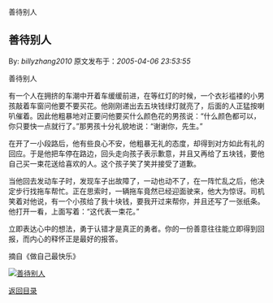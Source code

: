 善待别人
## 善待别人

By: *billyzhang2010* 原文发布于：*2005-04-06 23:53:55*

善待别人

有一个人在拥挤的车潮中开着车缓缓前进，在等红灯的时候，一个衣衫褴褛的小男孩敲着车窗问他要不要买花。他刚刚递出去五块钱绿灯就亮了，后面的人正猛按喇叭催着。因此他粗暴地对正要问他要买什么颜色花的男孩说：“什么颜色都可以，你只要快一点就行了。”那男孩十分礼貌地说：“谢谢你，先生。”

在开了一小段路后，他有些良心不安，他粗暴无礼的态度，却得到对方如此有礼的回应。于是他把车停在路边，回头走向孩子表示歉意，并且又再给了五块钱，要他自己买一束花送给喜欢的人。这个孩子笑了笑并接受了道歉。

当他回去发动车子时，发现车子出故障了，一动也动不了，在一阵忙乱之后，他决定步行找拖车帮忙。正在思索时，一辆拖车竟然已经迎面驶来，他大为惊讶。司机笑着对他说，有一个小孩给了我十块钱，要我开过来帮你，并且还写了一张纸条。他打开一看，上面写着：“这代表一束花。”

立即表达心中的想法，勇于认错才是真正的勇者。你的一份善意往往能立即得到回报，而内心的释怀正是最好的报答。

摘自《做自己最快乐》

 

[![善待别人](http://s8.sinaimg.cn/middle/6983393849da995737327&amp;690)](http://s9.sinaimg.cn/middle/6983393849da9958fc3d8&amp;690)

[返回目录](index.html)
